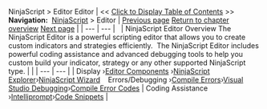 ﻿
NinjaScript > Editor
Editor
| << [Click to Display Table of Contents](editor.md) >> **Navigation:**     [NinjaScript](ninjascript.md) > Editor | [Previous page](distribution_procedure.md) [Return to chapter overview](ninjascript.md) [Next page](compile_error_codes.md) |
| --- | --- |
 
| NinjaScript Editor Overview The NinjaScript Editor is a powerful scripting editor that allows you to create custom indicators and strategies efficiently.  The NinjaScript Editor includes powerful coding assistance and advanced debugging tools to help you custom build your indicator, strategy or any other supported NinjaScript type. | |
| --- | --- |
| Display ›[Editor Components](ns_editor_components.md) ›[NinjaScript Explorer](ns_explorer.md)›[NinjaScript Wizard](ns_wizard.md)    Errors/Debugging ›[Compile Errors](compile_errors.md)›[Visual Studio Debugging](visual_studio_debugging.md)›[Compile Error Codes](compile_error_codes.md) | Coding Assistance ›[Intelliprompt](intelliprompt.md)›[Code Snippets](code_snippets.md) |

